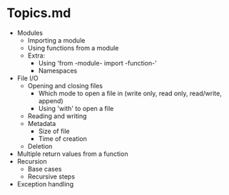# Topics.md

- Modules
    - Importing a module
    - Using functions from a module
    - Extra:
        - Using 'from -module- import -function-'
        - Namespaces
- File I/O
    - Opening and closing files
        - Which mode to open a file in (write only, read only, read/write, append)
        - Using 'with' to open a file
    - Reading and writing
    - Metadata
        - Size of file
        - Time of creation
    - Deletion
- Multiple return values from a function
- Recursion
    - Base cases
    - Recursive steps
- Exception handling